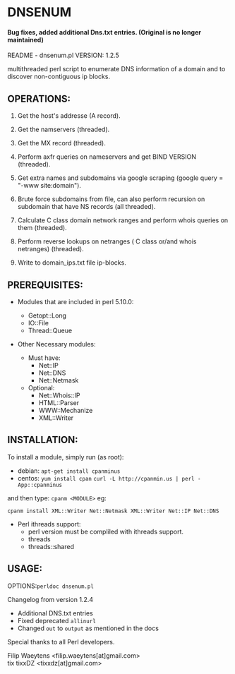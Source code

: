 # DNSENUM

#### Bug fixes, added additional Dns.txt entries. (Original is no longer maintained)


README - dnsenum.pl VERSION: 1.2.5

multithreaded perl script to enumerate DNS information of a domain
and to discover non-contiguous ip blocks.

## OPERATIONS:

1) Get the host's addresse (A record).

2) Get the namservers (threaded).

3) Get the MX record (threaded).

4) Perform axfr queries on nameservers and get BIND VERSION (threaded).

5) Get extra names and subdomains via google scraping
   (google query = "-www site:domain").

6) Brute force subdomains from file, can also perform recursion
   on subdomain that have NS records (all threaded).

7) Calculate C class domain network ranges and perform whois
   queries on them (threaded).

8) Perform reverse lookups on netranges
   ( C class or/and whois netranges) (threaded).

9) Write to domain_ips.txt file ip-blocks.


## PREREQUISITES: 
* Modules that are included in perl 5.10.0:
	* Getopt::Long 
	* IO::File 
	* Thread::Queue

 * Other Necessary modules:
	* Must have:
		* Net::IP
		* Net::DNS 
		* Net::Netmask
	* Optional:
		* Net::Whois::IP
		* HTML::Parser
		* WWW::Mechanize
		* XML::Writer
		
## INSTALLATION:

To install a module, simply run (as root):

* debian:	`apt-get install cpanminus`
* centos: `yum install cpan`
	`curl -L http://cpanmin.us | perl - App::cpanminus`

and then type: `cpanm <MODULE>` eg:

`cpanm install XML::Writer Net::Netmask XML::Writer Net::IP Net::DNS`

 * Perl ithreads support:
	* perl version must be compliled with ithreads support.
	* threads
	* threads::shared

## USAGE:
OPTIONS:`perldoc dnsenum.pl`


Changelog from version 1.2.4
- Additional DNS.txt entries
- Fixed deprecated `allinurl`
- Changed `out` to `output` as mentioned in the docs

Special thanks to all Perl  developers.

Filip Waeytens		<filip.waeytens[at]gmail.com>	
tix tixxDZ		<tixxdz[at]gmail.com>
